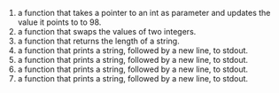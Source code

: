 1. a function that takes a pointer to an int as parameter and updates the value it points to to 98.
2. a function that swaps the values of two integers.
3. a function that returns the length of a string.
4. a function that prints a string, followed by a new line, to stdout.
4. a function that prints a string, followed by a new line, to stdout.
4. a function that prints a string, followed by a new line, to stdout.
4. a function that prints a string, followed by a new line, to stdout.

